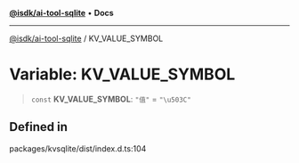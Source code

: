 [**@isdk/ai-tool-sqlite**](../README.md) • **Docs**

***

[@isdk/ai-tool-sqlite](../globals.md) / KV\_VALUE\_SYMBOL

# Variable: KV\_VALUE\_SYMBOL

> `const` **KV\_VALUE\_SYMBOL**: `"值"` = `"\u503C"`

## Defined in

packages/kvsqlite/dist/index.d.ts:104

